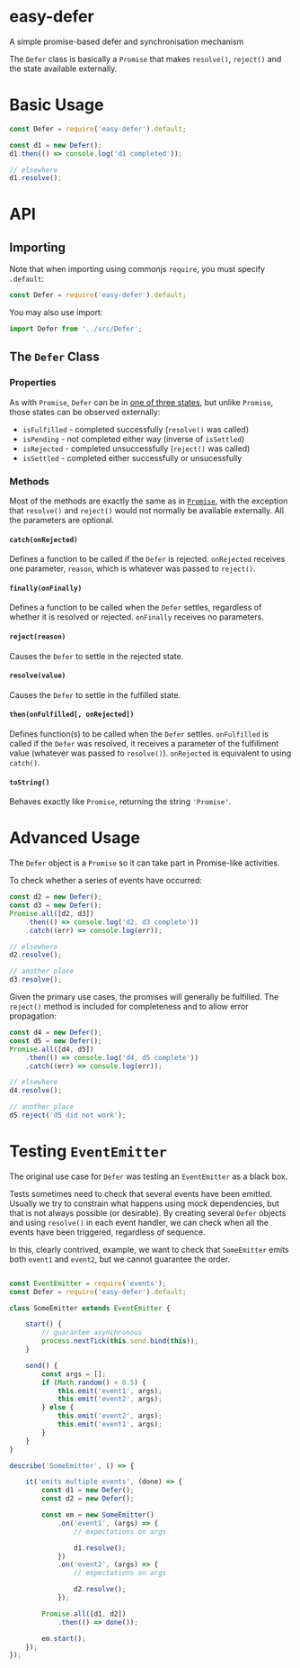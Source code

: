 # easy-defer
A simple promise-based defer and synchronisation mechanism

The `Defer` class is basically a `Promise` that makes `resolve()`, `reject()` and the state available externally.


# Basic Usage

```js
const Defer = require('easy-defer').default;

const d1 = new Defer();
d1.then(() => console.log('d1 completed'));

// elsewhere
d1.resolve();
```


# API

## Importing

Note that when importing using commonjs `require`, you must specify `.default`:
```js
const Defer = require('easy-defer').default;
```

You may also use import:
```js
import Defer from '../src/Defer';
```


## The `Defer` Class

### Properties

As with `Promise`, `Defer` can be in [one of three states][1], but unlike `Promise`, those states can be observed externally:
* `isFulfilled` - completed successfully (`resolve()` was called)
* `isPending` - not completed either way (inverse of `isSettled`)
* `isRejected` - completed unsuccessfully (`reject()` was called)
* `isSettled` - completed either successfully or unsucessfully

[1]: https://developer.mozilla.org/en-US/docs/Web/JavaScript/Reference/Global_Objects/Promise

### Methods

Most of the methods are exactly the same as in [`Promise`][1], with the exception that `resolve()` and `reject()` would not normally be available externally. All the parameters are optional.

#### `catch(onRejected)`
Defines a function to be called if the `Defer` is rejected. `onRejected` receives one parameter, `reason`, which is whatever was passed to `reject()`.

#### `finally(onFinally)`
Defines a function to be called when the `Defer` settles, regardless of whether it is resolved or rejected. `onFinally` receives no parameters.

#### `reject(reason)`
Causes the `Defer` to settle in the rejected state.

#### `resolve(value)`
Causes the `Defer` to settle in the fulfilled state.

#### `then(onFulfilled[, onRejected])`
Defines function(s) to be called when the `Defer` settles. `onFulfilled` is called if the `Defer` was resolved, it receives a parameter of the fulfillment value (whatever was passed to `resolve()`). `onRejected` is equivalent to using `catch()`.

#### `toString()`
Behaves exactly like `Promise`, returning the string `'Promise'`.


# Advanced Usage

The `Defer` object is a `Promise` so it can take part in Promise-like activities.

To check whether a series of events have occurred:
```js
const d2 = new Defer();
const d3 = new Defer();
Promise.all([d2, d3])
    .then(() => console.log('d2, d3 complete'))
    .catch((err) => console.log(err));

// elsewhere
d2.resolve();

// another place
d3.resolve();
```

Given the primary use cases, the promises will generally be fulfilled. The `reject()` method is included for completeness and to allow error propagation:
```js
const d4 = new Defer();
const d5 = new Defer();
Promise.all([d4, d5])
    .then(() => console.log('d4, d5 complete'))
    .catch((err) => console.log(err));

// elsewhere
d4.resolve();

// another place
d5.reject('d5 did not work');
```


# Testing `EventEmitter`

The original use case for `Defer` was testing an `EventEmitter` as a black box.

Tests sometimes need to check that several events have been emitted. Usually we try to constrain what happens using mock dependencies, but that is not always possible (or desirable). By creating several `Defer` objects and using `resolve()` in each event handler, we can check when all the events have been triggered, regardless of sequence.

In this, clearly contrived, example, we want to check that `SomeEmitter` emits both `event1` and `event2`, but we cannot guarantee the order.

```js

const EventEmitter = require('events');
const Defer = require('easy-defer').default;

class SomeEmitter extends EventEmitter {

    start() {
        // guarantee asynchronous
        process.nextTick(this.send.bind(this));
    }

    send() {
        const args = [];
        if (Math.random() < 0.5) {
            this.emit('event1', args);
            this.emit('event2', args);
        } else {
            this.emit('event2', args);
            this.emit('event1', args);
        }
    }
}

describe('SomeEmitter', () => {

    it('emits multiple events', (done) => {
        const d1 = new Defer();
        const d2 = new Defer();

        const em = new SomeEmitter()
            .on('event1', (args) => {
                // expectations on args

                d1.resolve();
            })
            .on('event2', (args) => {
                // expectations on args

                d2.resolve();
            });

        Promise.all([d1, d2])
            .then(() => done());

        em.start();
    });
});
```


